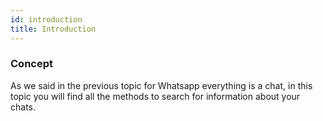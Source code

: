 ```yaml
---
id: introduction
title: Introduction
---
```


### Concept

As we said in the previous topic for Whatsapp everything is a chat, in this topic you will find all the methods to search for information about your chats.
